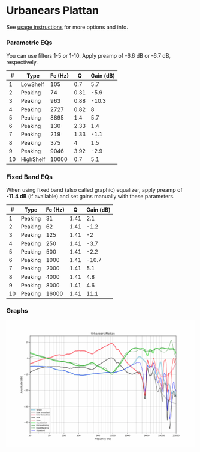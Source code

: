 # Urbanears Plattan
See [usage instructions](https://github.com/jaakkopasanen/AutoEq#usage) for more options and info.

### Parametric EQs
You can use filters 1-5 or 1-10. Apply preamp of -6.6 dB or -6.7 dB, respectively.

|   # | Type      |   Fc (Hz) |    Q |   Gain (dB) |
|-----|-----------|-----------|------|-------------|
|   1 | LowShelf  |       105 | 0.7  |         5.7 |
|   2 | Peaking   |        74 | 0.31 |        -5.9 |
|   3 | Peaking   |       963 | 0.88 |       -10.3 |
|   4 | Peaking   |      2727 | 0.82 |         8   |
|   5 | Peaking   |      8895 | 1.4  |         5.7 |
|   6 | Peaking   |       130 | 2.33 |         1.4 |
|   7 | Peaking   |       219 | 1.33 |        -1.1 |
|   8 | Peaking   |       375 | 4    |         1.5 |
|   9 | Peaking   |      9046 | 3.92 |        -2.9 |
|  10 | HighShelf |     10000 | 0.7  |         5.1 |

### Fixed Band EQs
When using fixed band (also called graphic) equalizer, apply preamp of **-11.4 dB** (if available) and set gains manually with these parameters.

|   # | Type    |   Fc (Hz) |    Q |   Gain (dB) |
|-----|---------|-----------|------|-------------|
|   1 | Peaking |        31 | 1.41 |         2.1 |
|   2 | Peaking |        62 | 1.41 |        -1.2 |
|   3 | Peaking |       125 | 1.41 |        -2   |
|   4 | Peaking |       250 | 1.41 |        -3.7 |
|   5 | Peaking |       500 | 1.41 |        -2.2 |
|   6 | Peaking |      1000 | 1.41 |       -10.7 |
|   7 | Peaking |      2000 | 1.41 |         5.1 |
|   8 | Peaking |      4000 | 1.41 |         4.8 |
|   9 | Peaking |      8000 | 1.41 |         4.6 |
|  10 | Peaking |     16000 | 1.41 |        11.1 |

### Graphs
![](./Urbanears%20Plattan.png)
